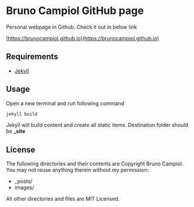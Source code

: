 # Bruno Campiol GitHub page

Personal webpage in Github. Check it out in below link

[https://brunocampiol.github.io](https://brunocampiol.github.io)

## Requirements

- [Jekyll](https://jekyllrb.com)

## Usage

Open a new terminal and run following command

```bash
jekyll build
```

Jekyll will build content and create all static items.
Destination folder should be **_site**

## License

The following directories and their contents are Copyright Bruno Campiol.
You may not reuse anything therein without my permission:

- \_posts/
- images/

All other directories and files are MIT Licensed.
